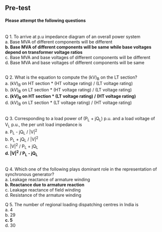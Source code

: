 ## <b> Pre-test</b>
#### Please attempt the following questions

<br>
Q 1. To arrive at p.u impedance diagram of an overall power system <br>
a. Base MVA of different components will be different<br>
<b>b. Base MVA of different components will be same while base voltages depend on transformer voltage ratios</b><br>
c. Base MVA and base voltages of different components will be different<br>
d. Base MVA and base voltages of different components will be same<br><br>

Q 2. What is the equation to compute the (kV)<sub>B</sub> on the LT section? <br>
a. (kV)<sub>B</sub> on HT section * (HT voltage rating) / (LT voltage rating)<br>
b. (kV)<sub>B</sub> on LT section * (HT voltage rating) / (LT voltage rating)<br>
<b>c. (kV)<sub>B</sub> on HT section * (LT voltage rating) / (HT voltage rating)</b><br>
d. (kV)<sub>B</sub> on LT section * (LT voltage rating) / (HT voltage rating)<br><br>

Q 3. Corresponding to a load power of (P<sub>L</sub> + jQ<sub>L</sub>) p.u. and a load voltage of V<sub>L</sub> p.u., the per unit load impedance is <br>
a. P<sub>L</sub> - jQ<sub>L</sub> / |V|<sup>2</sup><br>
b. P<sub>L</sub> + jQ<sub>L</sub> / |V|<sup>2</sup><br>
c. |V|<sup>2</sup> / P<sub>L</sub> + jQ<sub>L</sub><br>
<b>d. |V|<sup>2</sup> / P<sub>L</sub> - jQ<sub>L</sub></b><br><br>

Q 4. Which one of the following plays dominant role in the representation of synchronous generator?<br> 
a. Leakage reactance of armature winding<br>
<b>b. Reactance due to armature reaction</b><br>
c. Leakage reactance of field winding<br>
d. Resistance of the armature winding<br>

Q 5. The number of regional loading dispatching centres in India is <br>
a. 4 <br>
b. 29 <br>
<b>c. 5 </b><br>
d. 30 <br>              


